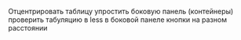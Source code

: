 Отцентрировать таблицу
упростить боковую панель (контейнеры)
проверить табуляцию в less
в боковой панеле кнопки на разном расстоянии 
